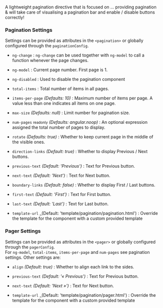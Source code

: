 
A lightweight pagination directive that is focused on ... providing pagination & will take care of visualising a pagination bar and enable / disable buttons correctly!

### Pagination Settings ###

Settings can be provided as attributes in the `<pagination>` or globally configured through the `paginationConfig`.

 * `ng-change`
 	:
 	`ng-change` can be used together with `ng-model` to call a function whenever the page changes.

 * `ng-model` <i class="glyphicon glyphicon-eye-open"></i>
 	:
 	Current page number. First page is 1.

 * `ng-disabled` <i class="glyphicon glyphicon-eye-open"></i>
  :
  Used to disable the pagination component

 * `total-items` <i class="glyphicon glyphicon-eye-open"></i>
 	:
 	Total number of items in all pages.

 * `items-per-page` <i class="glyphicon glyphicon-eye-open"></i>
 	_(Defaults: 10)_ :
 	Maximum number of items per page. A value less than one indicates all items on one page.

 * `max-size` <i class="glyphicon glyphicon-eye-open"></i>
 	_(Defaults: null)_ :
 	Limit number for pagination size.

 * `num-pages` <small class="badge">readonly</small>
 	_(Defaults: angular.noop)_ :
 	An optional expression assigned the total number of pages to display.

 * `rotate`
 	_(Defaults: true)_ :
 	Whether to keep current page in the middle of the visible ones.

 * `direction-links`
 	_(Default: true)_ :
 	Whether to display Previous / Next buttons.

 * `previous-text`
 	_(Default: 'Previous')_ :
 	Text for Previous button.

 * `next-text`
 	_(Default: 'Next')_ :
 	Text for Next button.

 * `boundary-links`
 	_(Default: false)_ :
 	Whether to display First / Last buttons.

 * `first-text`
 	_(Default: 'First')_ :
 	Text for First button.

 * `last-text`
 	_(Default: 'Last')_ :
 	Text for Last button.

 * `template-url`
  _(Default: 'template/pagination/pagination.html') :
  Override the template for the component with a custom provided template

### Pager Settings ###

Settings can be provided as attributes in the `<pager>` or globally configured through the `pagerConfig`.  
For `ng-model`, `total-items`, `items-per-page` and `num-pages` see pagination settings. Other settings are:

 * `align`
 	_(Default: true)_ :
 	Whether to align each link to the sides.

 * `previous-text`
 	_(Default: '« Previous')_ :
 	Text for Previous button.

 * `next-text`
 	_(Default: 'Next »')_ :
 	Text for Next button.

 * `template-url`
  _(Default: 'template/pagination/pager.html') :
  Override the template for the component with a custom provided template
